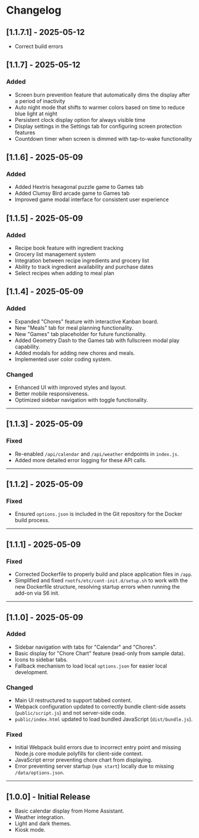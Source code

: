 # Changelog
## [1.1.7.1] - 2025-05-12
- Correct build errors 

## [1.1.7] - 2025-05-12

### Added
- Screen burn prevention feature that automatically dims the display after a period of inactivity
- Auto night mode that shifts to warmer colors based on time to reduce blue light at night
- Persistent clock display option for always visible time
- Display settings in the Settings tab for configuring screen protection features
- Countdown timer when screen is dimmed with tap-to-wake functionality

## [1.1.6] - 2025-05-09

### Added
- Added Hextris hexagonal puzzle game to Games tab
- Added Clumsy Bird arcade game to Games tab
- Improved game modal interface for consistent user experience

## [1.1.5] - 2025-05-09

### Added
- Recipe book feature with ingredient tracking
- Grocery list management system
- Integration between recipe ingredients and grocery list
- Ability to track ingredient availability and purchase dates
- Select recipes when adding to meal plan

## [1.1.4] - 2025-05-09

### Added
- Expanded "Chores" feature with interactive Kanban board.
- New "Meals" tab for meal planning functionality.
- New "Games" tab placeholder for future functionality.
- Added Geometry Dash to the Games tab with fullscreen modal play capability.
- Added modals for adding new chores and meals.
- Implemented user color coding system.

### Changed
- Enhanced UI with improved styles and layout.
- Better mobile responsiveness.
- Optimized sidebar navigation with toggle functionality.

---

## [1.1.3] - 2025-05-09

### Fixed
- Re-enabled `/api/calendar` and `/api/weather` endpoints in `index.js`.
- Added more detailed error logging for these API calls.

---

## [1.1.2] - 2025-05-09

### Fixed
- Ensured `options.json` is included in the Git repository for the Docker build process.

---

## [1.1.1] - 2025-05-09

### Fixed
- Corrected Dockerfile to properly build and place application files in `/app`.
- Simplified and fixed `rootfs/etc/cont-init.d/setup.sh` to work with the new Dockerfile structure, resolving startup errors when running the add-on via S6 init.

---

## [1.1.0] - 2025-05-09

### Added
- Sidebar navigation with tabs for "Calendar" and "Chores".
- Basic display for "Chore Chart" feature (read-only from sample data).
- Icons to sidebar tabs.
- Fallback mechanism to load local `options.json` for easier local development.

### Changed
- Main UI restructured to support tabbed content.
- Webpack configuration updated to correctly bundle client-side assets (`public/script.js`) and not server-side code.
- `public/index.html` updated to load bundled JavaScript (`dist/bundle.js`).

### Fixed
- Initial Webpack build errors due to incorrect entry point and missing Node.js core module polyfills for client-side context.
- JavaScript error preventing chore chart from displaying.
- Error preventing server startup (`npm start`) locally due to missing `/data/options.json`.

---

## [1.0.0] - Initial Release

- Basic calendar display from Home Assistant.
- Weather integration.
- Light and dark themes.
- Kiosk mode. 